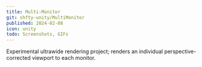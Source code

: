 ```yaml
---
title: Multi-Monitor
git: shfty-unity/MultiMonitor
published: 2024-02-08
icon: unity
todo: Screenshots, GIFs
---
```


Experimental ultrawide rendering project; renders an individual perspective-corrected viewport to each monitor.

